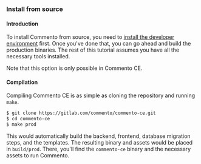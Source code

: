 ### Install from source

#### Introduction

To install Commento from source, you need to [install the developer environment](development-environment.md) first. Once you've done that, you can go ahead and build the production binaries. The rest of this tutorial assumes you have all the necessary tools installed.

Note that this option is only possible in Commento CE.

#### Compilation

Compiling Commento CE is as simple as cloning the repository and running `make`.

```bash
$ git clone https://gitlab.com/commento/commento-ce.git
$ cd commento-ce
$ make prod
```

This would automatically build the backend, frontend, database migration steps, and the templates. The resulting binary and assets would be placed in `build/prod`. There, you'll find the `commento-ce` binary and the necessary assets to run Commento.
